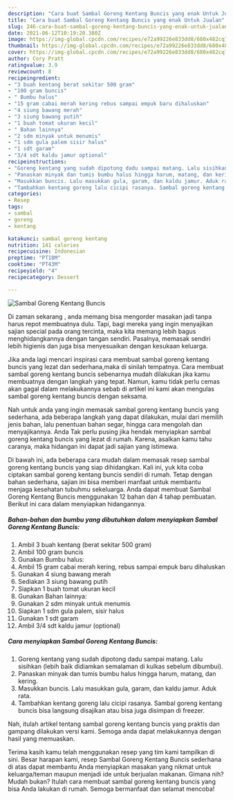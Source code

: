 ```yaml
---
description: "Cara buat Sambal Goreng Kentang Buncis yang enak Untuk Jualan"
title: "Cara buat Sambal Goreng Kentang Buncis yang enak Untuk Jualan"
slug: 246-cara-buat-sambal-goreng-kentang-buncis-yang-enak-untuk-jualan
date: 2021-06-12T10:19:20.380Z
image: https://img-global.cpcdn.com/recipes/e72a99226e833dd8/680x482cq70/sambal-goreng-kentang-buncis-foto-resep-utama.jpg
thumbnail: https://img-global.cpcdn.com/recipes/e72a99226e833dd8/680x482cq70/sambal-goreng-kentang-buncis-foto-resep-utama.jpg
cover: https://img-global.cpcdn.com/recipes/e72a99226e833dd8/680x482cq70/sambal-goreng-kentang-buncis-foto-resep-utama.jpg
author: Cory Pratt
ratingvalue: 3.9
reviewcount: 8
recipeingredient:
- "3 buah kentang berat sekitar 500 gram"
- "100 gram buncis"
- " Bumbu halus"
- "15 gram cabai merah kering rebus sampai empuk baru dihaluskan"
- "4 siung bawang merah"
- "3 siung bawang putih"
- "1 buah tomat ukuran kecil"
- " Bahan lainnya"
- "2 sdm minyak untuk menumis"
- "1 sdm gula palem sisir halus"
- "1 sdt garam"
- "3/4 sdt kaldu jamur optional"
recipeinstructions:
- "Goreng kentang yang sudah dipotong dadu sampai matang. Lalu sisihkan (lebih baik didiamkan semalaman di kulkas sebelum dibumbui)."
- "Panaskan minyak dan tumis bumbu halus hingga harum, matang, dan kering."
- "Masukkan buncis. Lalu masukkan gula, garam, dan kaldu jamur. Aduk rata."
- "Tambahkan kentang goreng lalu cicipi rasanya. Sambal goreng kentang buncis bisa langsung disajikan atau bisa juga disimpan di freezer."
categories:
- Resep
tags:
- sambal
- goreng
- kentang

katakunci: sambal goreng kentang 
nutrition: 141 calories
recipecuisine: Indonesian
preptime: "PT18M"
cooktime: "PT43M"
recipeyield: "4"
recipecategory: Dessert

---
```



![Sambal Goreng Kentang Buncis](https://img-global.cpcdn.com/recipes/e72a99226e833dd8/680x482cq70/sambal-goreng-kentang-buncis-foto-resep-utama.jpg)

Di zaman  sekarang , anda memang bisa mengorder masakan jadi tanpa harus repot membuatnya dulu. Tapi, bagi mereka yang ingin menyajikan sajian special pada orang tercinta, maka kita memang lebih bagus menghidangkannya dengan tangan sendiri. Pasalnya, memasak sendiri lebih higienis dan juga bisa menyesuaikan dengan kesukaan keluarga.

Jika anda lagi mencari inspirasi cara membuat sambal goreng kentang buncis yang lezat dan sederhana,maka di sinilah tempatnya. Cara membuat sambal goreng kentang buncis  sebenarnya mudah dilakukan jika kamu membuatnya dengan langkah yang tepat. Namun, kamu tidak perlu cemas akan gagal dalam melakukannya 
sebab di artikel ini kami akan mengulas sambal goreng kentang buncis dengan seksama.  



Nah untuk anda yang ingin memasak sambal goreng kentang buncis yang sederhana, ada beberapa langkah yang dapat dilakukan, mulai dari memilih jenis bahan, lalu penentuan bahan segar, hingga cara mengolah dan menyajikannya. Anda Tak perlu pusing jika hendak menyiapkan sambal goreng kentang buncis yang lezat di rumah. Karena, asalkan kamu  tahu caranya, maka hidangan ini dapat jadi sajian yang istimewa.

Di bawah ini, ada beberapa cara mudah dalam memasak resep sambal goreng kentang buncis yang siap dihidangkan. Kali ini, yuk kita coba ciptakan sambal goreng kentang buncis sendiri di rumah. Tetap dengan bahan sederhana, sajian ini bisa memberi manfaat untuk membantu menjaga kesehatan tubuhmu sekeluarga. Anda dapat membuat Sambal Goreng Kentang Buncis menggunakan 12 bahan dan 4 tahap pembuatan. Berikut ini cara dalam menyiapkan hidangannya.

<!--inarticleads1-->

##### Bahan-bahan dan bumbu yang dibutuhkan dalam menyiapkan Sambal Goreng Kentang Buncis:

1. Ambil 3 buah kentang (berat sekitar 500 gram)
1. Ambil 100 gram buncis
1. Gunakan  Bumbu halus:
1. Ambil 15 gram cabai merah kering, rebus sampai empuk baru dihaluskan
1. Gunakan 4 siung bawang merah
1. Sediakan 3 siung bawang putih
1. Siapkan 1 buah tomat ukuran kecil
1. Gunakan  Bahan lainnya:
1. Gunakan 2 sdm minyak untuk menumis
1. Siapkan 1 sdm gula palem, sisir halus
1. Gunakan 1 sdt garam
1. Ambil 3/4 sdt kaldu jamur (optional)




<!--inarticleads2-->

##### Cara menyiapkan Sambal Goreng Kentang Buncis:

1. Goreng kentang yang sudah dipotong dadu sampai matang. Lalu sisihkan (lebih baik didiamkan semalaman di kulkas sebelum dibumbui).
1. Panaskan minyak dan tumis bumbu halus hingga harum, matang, dan kering.
1. Masukkan buncis. Lalu masukkan gula, garam, dan kaldu jamur. Aduk rata.
1. Tambahkan kentang goreng lalu cicipi rasanya. Sambal goreng kentang buncis bisa langsung disajikan atau bisa juga disimpan di freezer.




Nah, itulah artikel tentang  sambal goreng kentang buncis  yang praktis dan gampang dilakukan versi kami. Semoga anda dapat melakukannya dengan hasil yang memuaskan. 

Terima kasih kamu telah menggunakan resep yang tim kami tampilkan di sini. Besar harapan kami, resep  Sambal Goreng Kentang Buncis sederhana di atas dapat membantu Anda menyiapkan masakan yang nikmat untuk keluarga/teman maupun menjadi ide untuk berjualan makanan. Gimana nih? Mudah bukan? Itulah cara membuat sambal goreng kentang buncis yang bisa Anda lakukan di rumah. Semoga bermanfaat dan selamat mencoba!

